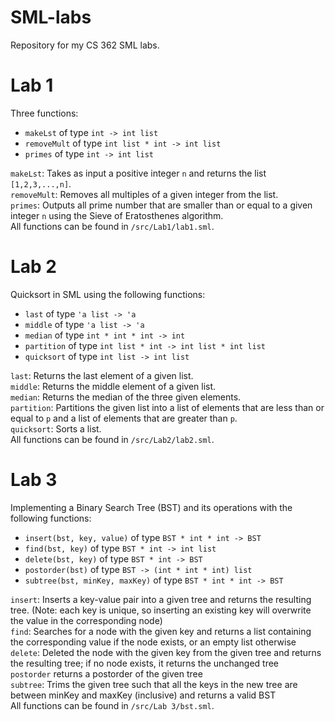 # SML-labs
Repository for my CS 362 SML labs.

# Lab 1
Three functions:
- `makeLst` of type `int -> int list`
- `removeMult` of type `int list * int -> int list`
- `primes` of type `int -> int list`

`makeLst`: Takes as input a positive integer `n` and returns the list `[1,2,3,...,n]`.\
`removeMult`: Removes all multiples of a given integer from the list.\
`primes`: Outputs all prime number that are smaller than or equal to a given integer `n` using the Sieve of Eratosthenes algorithm.\
All functions can be found in `/src/Lab1/lab1.sml`.

# Lab 2

Quicksort in SML using the following functions:
- `last` of type `'a list -> 'a`
- `middle` of type `'a list -> 'a`
- `median` of type `int * int * int -> int`
- `partition` of type `int list * int -> int list * int list`
- `quicksort` of type `int list -> int list`

`last`: Returns the last element of a given list.\
 `middle`: Returns the middle element of a given list.\
 `median`: Returns the median of the three given elements.\
 `partition`: Partitions the given list into a list of elements that are less than or equal to `p` and a list of elements that are greater than `p`.\
 `quicksort`: Sorts a list.\
 All functions can be found in `/src/Lab2/lab2.sml`.

# Lab 3

Implementing a Binary Search Tree (BST) and its operations with the following functions:
- `insert(bst, key, value)` of type `BST * int * int -> BST`
- `find(bst, key)` of type `BST * int -> int list`
- `delete(bst, key)` of type `BST * int -> BST`
- `postorder(bst)` of type `BST -> (int * int * int) list`
- `subtree(bst, minKey, maxKey)` of type `BST * int * int -> BST`

`insert`: Inserts a key-value pair into a given tree and returns the resulting tree. (Note: each key is unique, so inserting an existing key will overwrite the value in the corresponding node)\
`find`: Searches for a node with the given key and returns a list containing the corresponding value if the node exists, or an empty list otherwise\
`delete`: Deleted the node with the given key from the given tree and returns the resulting tree; if no node exists, it returns the unchanged tree\
`postorder` returns a postorder of the given tree\
`subtree`: Trims the given tree such that all the keys in the new tree are between minKey and maxKey (inclusive) and returns a valid BST\
All functions can be found in `/src/Lab 3/bst.sml`.
